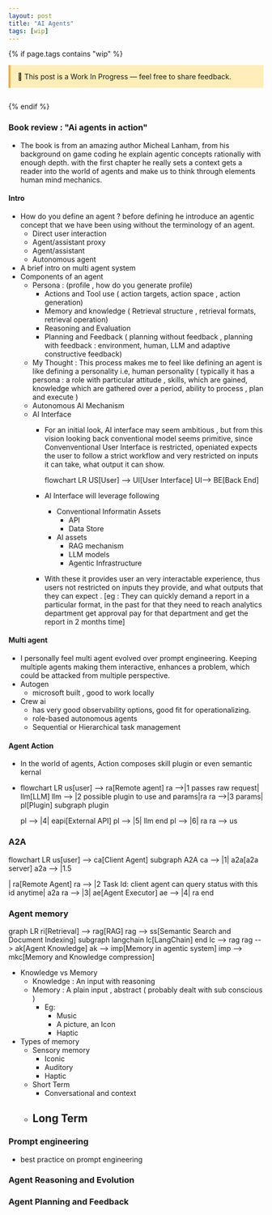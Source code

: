 ```yaml
---
layout: post
title: "AI Agents"
tags: [wip]
---
```


{% if page.tags contains "wip" %}

<div style="background:#ffeeba; border-left:4px solid #f0ad4e; padding:1em; margin-bottom:2em;">
  🚧 This post is a Work In Progress — feel free to share feedback.
</div>
{% endif %}

### Book review : "Ai agents in action"
- The book is from an amazing author Micheal Lanham, from his background on  game coding he explain agentic concepts rationally with enough depth. with the first chapter he really sets a context gets a reader into the world of agents and make us to think through elements human mind mechanics.

#### Intro
  - How do you define an agent ? before defining he introduce an agentic concept that we have been using without the terminology of an agent.
    - Direct user interaction
    - Agent/assistant proxy
    - Agent/assistant
    - Autonomous agent
  - A brief intro on multi agent system
  - Components of an agent
    - Persona : (profile , how do you generate profile)
      - Actions and Tool use ( action targets, action space , action generation)
      - Memory and knowledge ( Retrieval structure , retrieval formats, retrieval operation)
      - Reasoning and Evaluation
      - Planning and Feedback ( planning without feedback , planning with feedback : environment, human, LLM and adaptive constructive feedback)
    - My Thought : This process makes me to feel like defining an agent is like defining a personality i.e, human personality ( typically it has a persona : a role with particular attitude , skills, which are gained, knowledge which are  gathered over a period, ability to process , plan and execute  )
    - Autonomous AI Mechanism 
    - AI Interface
      - For an initial look, AI interface may seem ambitious , but from this vision looking back conventional model seems primitive, since Convenventional User Interface is restricted, openiated expects the user to follow a strict workflow and very restricted on inputs it can take, what output it can show.
      
          <div class="mermaid">flowchart LR
            US[User] --> UI[User Interface] 
            UI--> BE[Back End]
          </div>

      - AI Interface will leverage following 
        - Conventional Informatin Assets
          - API
          - Data Store
        - AI assets
          - RAG mechanism
          - LLM models
          - Agentic Infrastructure 
      - With these it provides user an very interactable experience, thus users not restricted on inputs they provide, and what outputs that they can expect . [eg : They can quickly demand a report in a particular format, in the past for that they need to reach analytics department get approval pay for that department and get the report in 2 months time] 
#### Multi agent
  - I personally feel multi agent evolved over prompt engineering. Keeping multiple agents making them interactive, enhances a problem, which could be attacked from multiple perspective.
  - Autogen
    - microsoft built , good to work locally
  - Crew ai
    - has very good observability options, good fit for operationalizing.
    - role-based autonomous agents
    - Sequential  or Hierarchical task management

#### Agent Action
  - In the world of agents, Action composes skill plugin or even semantic kernal
  - <div class="mermaid">
    flowchart LR
    us[user] --> ra[Remote agent]
    ra -->|1 passes raw request| llm[LLM]
    llm --> |2 possible plugin to use and params|ra
    ra -->|3 params| pl[Plugin]
    subgraph plugin
      
      pl --> |4| eapi[External API]
      pl --> |5| llm
    end
    pl --> |6| ra
    ra --> us
    </div>

### A2A

 <div class="mermaid">
 flowchart LR
 us[user] --> ca[Client Agent]
 subgraph A2A 
  ca --> |1| a2a[a2a server]
  a2a --> |1.5
  
  | ra[Remote Agent]
  ra --> |2 Task Id: client agent can query status with this id anytime| a2a
  ra --> |3| ae[Agent Executor]
  ae --> |4| ra
 end
 
 </div>

### Agent memory
  <div class="mermaid">
  graph LR
  ri[Retrieval] --> rag[RAG]
  rag --> ss[Semantic Search and Document Indexing]
    subgraph langchain
      lc[LangChain] 
    end
  lc --> rag
  rag --> ak[Agent Knowledge]
  ak --> imp[Memory in agentic system]
  imp --> mkc[Memory and Knowledge compression]
  </div>
  
  - Knowledge vs Memory
    - Knowledge : An input with reasoning 
    - Memory : A plain input , abstract ( probably dealt with sub conscious )
      - Eg:
        - Music
        - A picture, an Icon
        - Haptic
  - Types of memory
    - Sensory memory
      - Iconic
      - Auditory
      - Haptic
    - Short Term
      - Conversational and context 
    - Long Term
      - 
### Prompt engineering
  - best practice on prompt engineering
### Agent Reasoning and Evolution
### Agent Planning and Feedback

